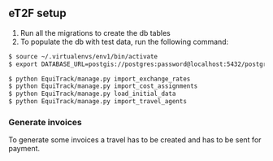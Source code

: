 
eT2F setup
----------

1) Run all the migrations to create the db tables
2) To populate the db with test data, run the following command: 

```bash
$ source ~/.virtualenvs/env1/bin/activate
$ export DATABASE_URL=postgis://postgres:password@localhost:5432/postgres

$ python EquiTrack/manage.py import_exchange_rates
$ python EquiTrack/manage.py import_cost_assignments
$ python EquiTrack/manage.py load_initial_data
$ python EquiTrack/manage.py import_travel_agents
```


### Generate invoices
To generate some invoices a travel has to be created and has to be sent for payment.
